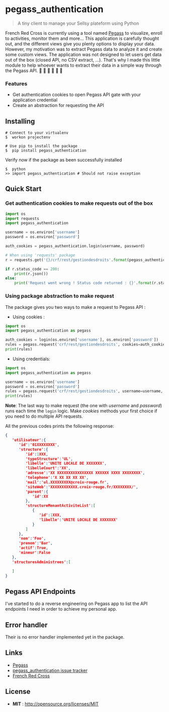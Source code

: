 
# pegass_authentication
> A tiny client to manage your Sellsy plateform using Python

French Red Cross is currently using a tool named [Pegass](https://id.authentification.croix-rouge.fr/my.policy) to visualize, enroll to activities, monitor them and more... This application is carefully thought out, and the different views give you plenty options to display your data. However, my motivation was to extract Pegass data to analyze it and create some custom views. The application was not designed to let users get data out of the box (closed API, no CSV extract, ...). That's why I made this little module to help whoever wants to extract their data in a simple way through the Pegass API. :red_car: :red_car: :fire_engine: :fire_engine: :rotating_light: :rotating_light:

### Features
- Get authentication cookies to open Pegass API gate with your application credential
- Create an abstraction for requesting the API


## Installing
```shell
# Connect to your virtualenv
$  workon projectenv

# Use pip to install the package
$  pip install pegass_authentication
```

Verify now if the package as been successfully installed
```shell
$  python
>> import pegass_authentication # Should not raise exception
```

## Quick Start

### Get authentication cookies to make requests out of the box

```python
import os
import requests
import pegass_authentication

username = os.environ['username']
password = os.environ['password']

auth_cookies = pegass_authentication.login(username, password)

# When using 'requests' package
r = requests.get('{}/crf/rest/gestiondesdroits'.format(pegass_authentication.DEFAULT_PEGASS_URL), cookies=auth_cookies)

if r.status_code == 200:
    print(r.json())
else:
    print('Request went wrong ! Status code returned : {}'.format(r.status_code))     
```


### Using package abstraction to make request

The package gives you two ways to make a request to Pegass API :
- Using cookies :
```python
import os
import pegass_authentication as pegass

auth_cookies = login(os.environ['username'], os.environ['password'])
rules = pegass.request('crf/rest/gestiondesdroits', cookies=auth_cookies)
print(rules)
```

- Using credentials:
```python
import os
import pegass_authentication as pegass

username = os.environ['username']
password = os.environ['password']
rules = pegass.request('crf/rest/gestiondesdroits', username=username, password=password)
print(rules)
```
**Note**: The last way to make request (the one with *username* and *password*) runs each time the ```login``` logic. Make *cookies* methods your first choice if you need to do multiple API requests.

All the previous codes prints the following response:
```json
{
   'utilisateur':{
      'id':'01XXXXXXXX',
      'structure':{
         'id':1XXX,
         'typeStructure':'UL',
         'libelle':'UNITE LOCALE DE XXXXXXX',
         'libelleCourt':'XX',
         'adresse':'XX XXXXXXXXXXXXXXXX XXXXXX XXXX XXXXXXXX',
         'telephone':'X XX XX XX XX',
         'mail':'ul.XXXXXXXXX@croix-rouge.fr',
         'siteWeb':'XXXXXXXXXXXX.croix-rouge.fr/XXXXXXXX/',
         'parent':{
            'id':XX
         },
         'structureMenantActiviteList':[
            {
               'id':1XXX,
               'libelle':'UNITE LOCALE DE XXXXXXX'
            }
         ]
      },
      'nom':'Foo',
      'prenom':'Bar',
      'actif':True,
      'mineur':False
   },
   'structuresAdministrees':[

   ]
}
```

## Pegass API Endpoints
I've started to do a reverse engineering on Pegass app to list the API endpoints I need in order to achieve my personal app.

## Error handler
Their is no error handler implemented yet in the package.


## Links

- [Pegass](https://id.authentification.croix-rouge.fr/my.policy)
- [pegass_authentication issue tracker](https://github.com/Annouar/pegass_authentication/issues)
- [French Red Cross](https://www.croix-rouge.fr/)


## License

 - **MIT** : http://opensource.org/licenses/MIT